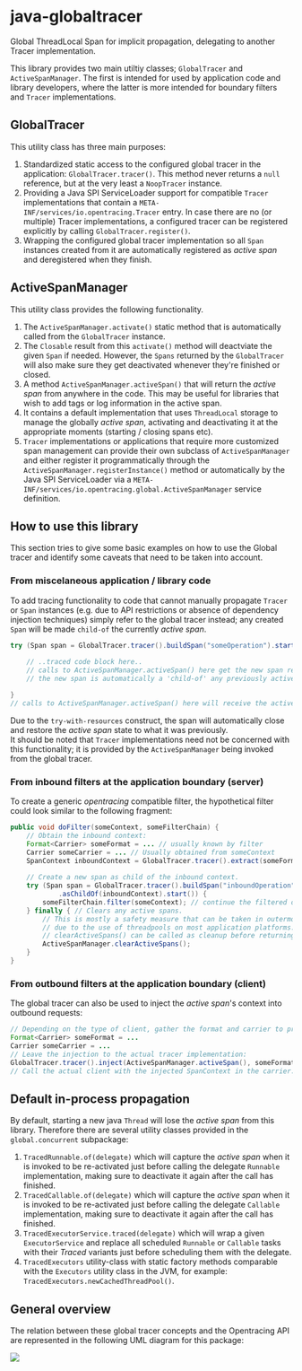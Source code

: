 # java-globaltracer
Global ThreadLocal Span for implicit propagation, delegating to another Tracer implementation.

This library provides two main utiltiy classes; `GlobalTracer` and `ActiveSpanManager`.
The first is intended for used by application code and library developers,
where the latter is more intended for boundary filters and `Tracer` implementations.

## GlobalTracer
This utility class has three main purposes:
 1. Standardized static access to the configured global tracer in the application:
    `GlobalTracer.tracer()`.
    This method never returns a `null` reference, but at the very least a `NoopTracer` instance.
 2. Providing a Java SPI ServiceLoader support for compatible `Tracer` implementations
    that contain a `META-INF/services/io.opentracing.Tracer` entry.
    In case there are no (or multiple) Tracer implementations, 
    a configured tracer can be registered explicitly by calling `GlobalTracer.register()`.
 3. Wrapping the configured global tracer implementation so all `Span` instances
    created from it are automatically registered as _active span_ and deregistered
    when they finish.

## ActiveSpanManager
This utility class provides the following functionality.
 1. The `ActiveSpanManager.activate()` static method that is automatically called from
    the `GlobalTracer` instance. 
 2. The `Closable` result from this `activate()` method will deactviate the given `Span`
    if needed. However, the `Spans` returned by the `GlobalTracer` will also make sure
    they get deactivated whenever they're finished or closed.
 3. A method `ActiveSpanManager.activeSpan()` that will return the _active span_ 
    from anywhere in the code. This may be useful for libraries that wish to add tags
    or log information in the active span.
 4. It contains a default implementation that uses `ThreadLocal` storage to manage
    the globally _active span_, activating and deactivating it at the appropriate
    moments (starting / closing spans etc).
 5. `Tracer` implementations or applications that require more customized span management
    can provide their own subclass of `ActiveSpanManager` and either register it 
    programmatically through the `ActiveSpanManager.registerInstance()` method 
    or automatically by the Java SPI ServiceLoader via a 
    `META-INF/services/io.opentracing.global.ActiveSpanManager` service definition.

## How to use this library
This section tries to give some basic examples on how to use the Global tracer and
identify some caveats that need to be taken into account.

### From miscelaneous application / library code
To add tracing functionality to code that cannot manually propagate `Tracer` or `Span` instances
(e.g. due to API restrictions or absence of dependency injection techniques)
simply refer to the global tracer instead; any created `Span` will be made `child-of` the currently _active span_.
````java
try (Span span = GlobalTracer.tracer().buildSpan("someOperation").start()) {
    
    // ..traced code block here..
    // calls to ActiveSpanManager.activeSpan() here get the new span reference
    // the new span is automatically a 'child-of' any previously active span (if applicable).

}
// calls to ActiveSpanManager.activeSpan() here will receive the active span from before the try block.
````
Due to the `try-with-resources` construct, the span will automatically close and restore the _active span_ state to what it was previously.  
It should be noted that `Tracer` implementations need not be concerned with this functionality;
it is provided by the `ActiveSpanManager` being invoked from the global tracer.

### From inbound filters at the application boundary (server)
To create a generic _opentracing_ compatible filter, the hypothetical filter could look similar to
the following fragment:
````java
public void doFilter(someContext, someFilterChain) {
    // Obtain the inbound context:
    Format<Carrier> someFormat = ... // usually known by filter
    Carrier someCarrier = ... // Usually obtained from someContext
    SpanContext inboundContext = GlobalTracer.tracer().extract(someFormat, someCarrier);
    
    // Create a new span as child of the inbound context.
    try (Span span = GlobalTracer.tracer().buildSpan("inboundOperation")
            .asChildOf(inboundContext).start()) {
        someFilterChain.filter(someContext); // continue the filtered operation within 'span'
    } finally { // Clears any active spans.
        // This is mostly a safety measure that can be taken in outermost filters
        // due to the use of threadpools on most application platforms.
        // clearActiveSpans() can be called as cleanup before returning a thread back to the pool.
        ActiveSpanManager.clearActiveSpans();
    }
}
````

### From outbound filters at the application boundary (client)
The global tracer can also be used to inject the _active span_'s context into outbound requests:
````java
// Depending on the type of client, gather the format and carrier to propagate SpanContext with.
Format<Carrier> someFormat = ...
Carrier someCarrier = ...
// Leave the injection to the actual tracer implementation:
GlobalTracer.tracer().inject(ActiveSpanManager.activeSpan(), someFormat, someCarrier);
// Call the actual client with the injected SpanContext in the carrier.
````

## Default in-process propagation
By default, starting a new java `Thread` will lose the _active span_ from this library.
Therefore there are several utility classes provided in the `global.concurrent` subpackage:
 1. `TracedRunnable.of(delegate)` which will capture the _active span_ when it is invoked to be re-activated 
    just before calling the delegate `Runnable` implementation,
    making sure to deactivate it again after the call has finished.
 2. `TracedCallable.of(delegate)` which will capture the _active span_ when it is invoked to be re-activated
    just before calling the delegate `Callable` implementation,
    making sure to deactivate it again after the call has finished.
 3. `TracedExecutorService.traced(delegate)` which will wrap a given `ExecutorService`
    and replace all scheduled `Runnable` or `Callable` tasks with their _Traced_
    variants just before scheduling them with the delegate.
 4. `TracedExecutors` utility-class with static factory methods comparable with the
    `Executors` utility class in the JVM, for example: `TracedExecutors.newCachedThreadPool()`.

## General overview
The relation between these global tracer concepts and the Opentracing API are represented in the following UML diagram for this package:  

<img src="http://plantuml.com/plantuml/png/fLRBRjim4BpxAnRfHOLj0RqQXel4HOiSaW1Dq3j5hMaM52c8jDiYoB-Nf2IBqTDgTLelP_OnuguC0219XZed586hMEKeJK4eboocofeyYPbG2H7mkbX0zL11j8PltlzYqLZOKmYULss8uVGDbWKohWqMKOdxk87I680RVnXDmMozylONAJ3Q4o588d3xOsT9pxK_S4-6-7wIqc53VkqRApDj9VSLfzEPAtAGjcHsShurYfD4EvgffB-bXf_HLVj09673-d_GQEwb_IKfHXsMJTtn3HHDBhYeqcaCI0n63jEN87Rs5wnmQYXXYfT8ao5ichFYwK0aAf0KJGpj6aYKijvM3xN8LhOcks_vtoe8ufKr235HHl36kRHJSvWSotYojE1gN1E-VvwRLfR9YOlKg_9iwv3iCgi-yPqxRT-YWCtbJwJ6NuwzRGH_cnLyLKL6p7Q_My5-GiYb9JWhQd62U46tjVLkKwtNExZvTDFVzmRoGfrvYdenpEv8le6J3Xc3uZhEYBIqx20QQAWDFt39zJ6Qago22UNVrIYK2gLnCg3TAI-4LQz_1PThqDqAmwJgvizaFPwonA-jKP9GB7eW-RPcVTvTmt3wh60-xxhscmnNotL76BEtwzvWDbDhraTs96-CvNpAiR1hKyb7-wzWHcjrVK-96--vOWpncWdkVl3S8FPCrmQQBzLYXBvSh_ztiPRXgvrwj3i3CClD7pXm5AbkUpCqHvNglm00">  
